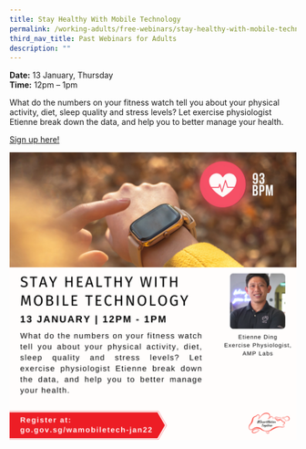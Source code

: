 ```yaml
---
title: Stay Healthy With Mobile Technology
permalink: /working-adults/free-webinars/stay-healthy-with-mobile-technology
third_nav_title: Past Webinars for Adults
description: ""
---
```



**Date:** 13 January, Thursday
<br>**Time:** 12pm – 1pm

What do the numbers on your fitness watch tell you about your physical activity, diet, sleep quality and stress levels? Let exercise physiologist Etienne break down the data, and help you to better manage your health.

[Sign up here!](https://zoom.us/webinar/register/2116393827847/WN_mHqMUyD5SAqMYRWl_kbCdA)

![SNT Adults 13 Jan](/images/13-Jan-WA.png)